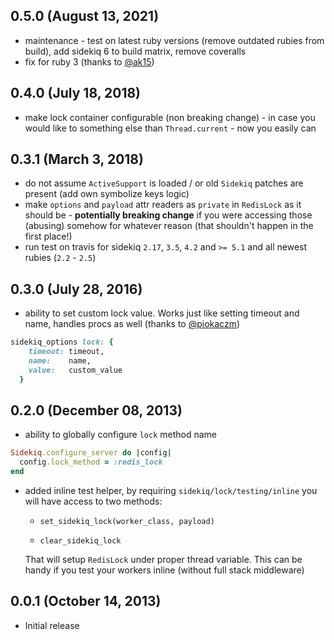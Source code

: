 ## 0.5.0 (August 13, 2021)

- maintenance - test on latest ruby versions (remove outdated rubies from build), add sidekiq 6 to build matrix, remove coveralls
- fix for ruby 3 (thanks to [@ak15](https://github.com/ak15))

## 0.4.0 (July 18, 2018)

- make lock container configurable (non breaking change) - in case you would like to something else than `Thread.current` - now you easily can

## 0.3.1 (March 3, 2018)

- do not assume `ActiveSupport` is loaded / or old `Sidekiq` patches are present (add own symbolize keys logic)
- make `options` and `payload` attr readers as `private` in `RedisLock` as it should be - **potentially breaking change** if you were accessing those (abusing) somehow for whatever reason (that shouldn't happen in the first place!)
- run test on travis for sidekiq `2.17`, `3.5`, `4.2` and `>= 5.1` and all newest rubies (`2.2` - `2.5`)

## 0.3.0 (July 28, 2016)

- ability to set custom lock value. Works just like setting timeout and name, handles procs as well (thanks to [@piokaczm](https://github.com/piokaczm))

``` ruby
sidekiq_options lock: {
    timeout: timeout,
    name:    name,
    value:   custom_value
  }
```

## 0.2.0 (December 08, 2013)

- ability to globally configure `lock` method name

``` ruby
Sidekiq.configure_server do |config|
  config.lock_method = :redis_lock
end
```

- added inline test helper, by requiring `sidekiq/lock/testing/inline`
  you will have access to two methods:

  - `set_sidekiq_lock(worker_class, payload)`

  - `clear_sidekiq_lock`

  That will setup `RedisLock` under proper thread variable.
  This can be handy if you test your workers inline (without full stack middleware)

## 0.0.1 (October 14, 2013)

- Initial release
